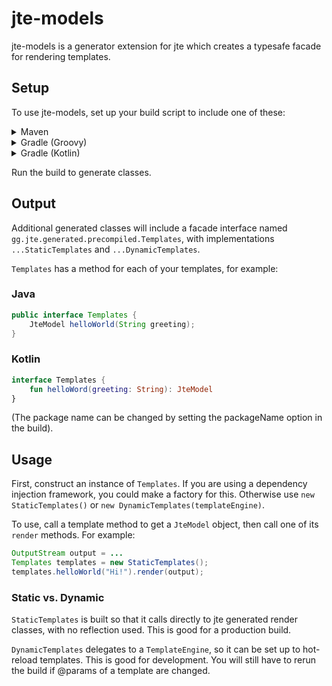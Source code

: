 # jte-models

jte-models is a generator extension for jte which creates a typesafe facade for rendering templates.

## Setup

To use jte-models, set up your build script to include one of these:

<details>
<summary>Maven</summary>

```xml
            <plugin>
                <groupId>gg.jte</groupId>
                <artifactId>jte-maven-plugin</artifactId>
                <version>${jte.version}</version>
                <configuration>
                    <sourceDirectory>${basedir}/src/main/jte</sourceDirectory>
                    <contentType>Html</contentType>
                    <extensions>
                        <extension>
                            <className>gg.jte.models.generator.ModelExtension</className>
                            <!-- optional settings to configure the target language ("Java" and "Kotlin" are supported):
                            <settings>
                                <language>Java</language>
                            </settings>
                            -->
                            <!-- optional settings to include annotations on generated classes:
                            <settings>
                                <interfaceAnnotation>@foo.bar.MyAnnotation</interfaceAnnotation>
                                <implementationAnnotation>@foo.bar.MyAnnotation</implementationAnnotation>
                            </settings>
                            -->
                            <!-- optional settings to include (or exclude) certain templates.
                            The value is a regular expression matched against the class name of the generated JTE class.
                            <settings>
                                <includePattern>\.pages\..*</includePattern>
                                <excludePattern>\.components\..*</excludePattern>
                            </settings>
                            -->
                        </extension>
                    </extensions>
                </configuration>
                <executions>
                    <execution>
                        <phase>generate-sources</phase>
                        <goals>
                            <goal>generate</goal>
                        </goals>
                    </execution>
                </executions>
                <dependencies>
                    <dependency>
                        <groupId>gg.jte</groupId>
                        <artifactId>jte-models</artifactId>
                        <version>${jte.version}</version>
                    </dependency>
                </dependencies>
            </plugin>
```
</details>

<details>
<summary>Gradle (Groovy)</summary>

```groovy
plugins {
    id 'gg.jte.gradle' version '${jte.version}'
}

dependencies {
    implementation 'gg.jte:jte-runtime:${jte.version}'
    jteGenerate 'gg.jte:jte-models:${jte.version}'
}

jte {
    generate()
    binaryStaticContent = true
    jteExtension 'gg.jte.models.generator.ModelExtension'
    // or to configure the generator
    /*
    jteExtension('gg.jte.models.generator.ModelExtension') {
        // Target language ("Java" and "Kotlin" are supported). "Java" is the default.
        language = 'Java'

        // Annotations to add to generated interfaces and classes
        interfaceAnnotation = '@foo.bar.MyAnnotation'
        implementationAnnotation = '@foo.bar.MyAnnotation'

        // Patterns to include (or exclude) certain templates
        includePattern = '\.pages\..*'
        excludePattern = '\.components\..*'
    }
     */
}

```
</details>

<details>
<summary>Gradle (Kotlin)</summary>

```kotlin
plugins {
    id("gg.jte.gradle") version "${jte.version}"
}

dependencies {
    implementation("gg.jte:jte-runtime:${jte.version}")
    jteGenerate("gg.jte:jte-models:${jte.version}")
}

jte {
    generate()
    binaryStaticContent.set(true)
    jteExtension("gg.jte.models.generator.ModelExtension")
    // or to configure the generator:
    /*
    jteExtension("gg.jte.models.generator.ModelExtension") {
        // Target language ("Java" and "Kotlin" are supported). "Java" is the default.
        property("language", "Java")

        // Annotations to add to generated interfaces and classes
        property("interfaceAnnotation", "@foo.bar.MyAnnotation")
        property("implementationAnnotation", "@foo.bar.MyAnnotation")

        // Patterns to include (or exclude) certain templates
        property("includePattern", "\.pages\..*")
        property("excludePattern", '\.components\..*")
    }
     */
}

```
</details>

Run the build to generate classes.

## Output
Additional generated classes will include a facade interface named `gg.jte.generated.precompiled.Templates`, with implementations `...StaticTemplates` and `...DynamicTemplates`.

`Templates` has a method for each of your templates, for example:

### Java

```java
public interface Templates {
    JteModel helloWorld(String greeting);
}
```

### Kotlin

```kotlin
interface Templates {
    fun helloWord(greeting: String): JteModel
}
```

(The package name can be changed by setting the packageName option in the build).

## Usage

First, construct an instance of `Templates`. If you are using a dependency injection framework, you could make a factory for this. Otherwise use `new StaticTemplates()` or `new DynamicTemplates(templateEngine)`.

To use, call a template method to get a `JteModel` object, then call one of its `render` methods. For example:

```java
OutputStream output = ...
Templates templates = new StaticTemplates();
templates.helloWorld("Hi!").render(output);
```

### Static vs. Dynamic

`StaticTemplates` is built so that it calls directly to jte generated render classes, with no reflection used. This is good for a production build.

`DynamicTemplates` delegates to a `TemplateEngine`, so it can be set up to hot-reload templates. This is good for development. You will still have to rerun the build if @params of a template are changed.